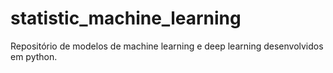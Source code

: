 # statistic_machine_learning

Repositório de modelos de machine learning e deep learning desenvolvidos em python.
